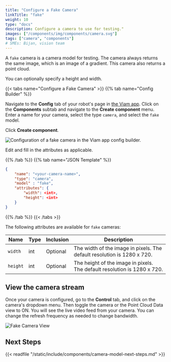 ```yaml
---
title: "Configure a Fake Camera"
linkTitle: "fake"
weight: 10
type: "docs"
description: Configure a camera to use for testing."
images: ["/components/img/components/camera.svg"]
tags: ["camera", "components"]
# SMEs: Bijan, vision team
---
```


A `fake` camera is a camera model for testing.
The camera always returns the same image, which is an image of a gradient.
This camera also returns a point cloud.

You can optionally specify a height and width.

{{< tabs name="Configure a Fake Camera" >}}
{{% tab name="Config Builder" %}}

Navigate to the **Config** tab of your robot's page in [the Viam app](https://app.viam.com).
Click on the **Components** subtab and navigate to the **Create component** menu.
Enter a name for your camera, select the type `camera`, and select the `fake` model.

Click **Create component**.

![Configuration of a fake camera in the Viam app config builder.](../img/configure-fake.png)

Edit and fill in the attributes as applicable.

{{% /tab %}}
{{% tab name="JSON Template" %}}

```json {class="line-numbers linkable-line-numbers"}
{
    "name": "<your-camera-name>",
    "type": "camera",
    "model" : "fake",
    "attributes": {
        "width": <int>,
        "height": <int>
    }
}
```

{{% /tab %}}
{{< /tabs >}}

The following attributes are available for `fake` cameras:

| Name | Type | Inclusion | Description |
| ---- | ---- | --------- | ----------- |
| `width` | int | Optional | The width of the image in pixels. The default resolution is 1280 x 720. |
| `height` | int | Optional | The height of the image in pixels. The default resolution is 1280 x 720. |

## View the camera stream

Once your camera is configured, go to the **Control** tab, and click on the camera's dropdown menu.
Then toggle the camera or the Point Cloud Data view to ON.
You will see the live video feed from your camera.
You can change the refresh frequency as needed to change bandwidth.

![Fake Camera View](../img/fake-view.png)

## Next Steps

{{< readfile "/static/include/components/camera-model-next-steps.md" >}}
